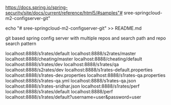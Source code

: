 https://docs.spring.io/spring-security/site/docs/current/reference/html5/#samples"# sree-springcloud-m2-configserver-git" 

echo "# sree-springcloud-m2-configserver-git" >> README.md

git based spring config server with multiple repos and search path and repo search pattern

localhost:8888/s1rates/default
localhost:8888/s2rates/master
localhost:8888/cheating/master
localhost:8888/cheating/default
localhost:8888/s1rates/dev
localhost:8888/s1rates/qa
localhost:8888/s2rates/dev
localhost:8888/s1rates-default.properties
localhost:8888/s1rates-dev.properties
localhost:8888/s1rates-qa.properties
localhost:8888/s1rates-qa.yml
localhost:8888/s1rates-qa.json
localhost:8888/s1rates-sridhar.json
localhost:8888/s1rates/perf
localhost:8888/s1rates/default
localhost:8888/perf
localhost:8888/s1rates/default?username=user&password=user <with security enabled our sell with user and password>

